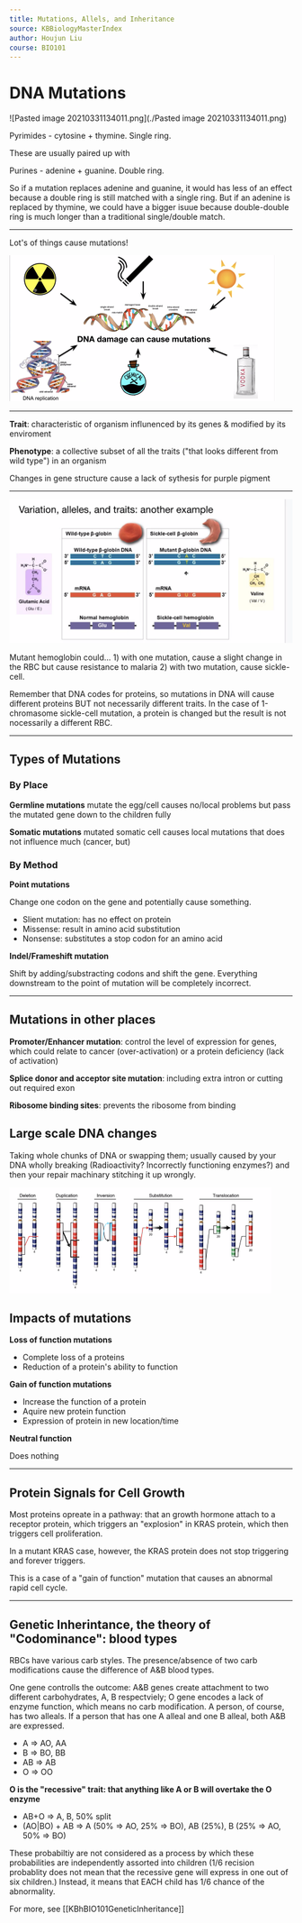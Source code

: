 ```yaml
---
title: Mutations, Allels, and Inheritance
source: KBBiologyMasterIndex
author: Houjun Liu
course: BIO101
---
```


# DNA Mutations

![Pasted image 20210331134011.png](./Pasted image 20210331134011.png)

Pyrimides - cytosine + thymine. Single ring.

These are usually paired up with 

Purines -  adenine + guanine. Double ring.

So if a mutation replaces adenine and guanine, it would has less of an effect because a double ring is still matched with a single ring. But if an adenine is replaced by thymine, we could have a bigger isuue because double-double ring is much longer than a traditional single/double match.

***

Lot's of things cause mutations!

![](Pasted%20image%2020210423132309.png)

***

**Trait**: characteristic of organism influnenced by its genes & modified by its enviroment

**Phenotype**: a collective subset of all the traits ("that looks different from wild type") in an organism

Changes in gene structure cause a lack of sythesis for purple pigment

***

![](Pasted%20image%2020210423131153.png)

Mutant hemoglobin could... 1) with one mutation, cause a slight change in the RBC but cause resistance to malaria 2) with two mutation, cause sickle-cell.

Remember that DNA codes for proteins, so mutations in DNA will cause different proteins BUT not necessarily different traits. In the case of 1-chromasome sickle-cell mutation, a protein is changed but the result is not nocessarily a different RBC.

***

## Types of Mutations
### By Place
**Germline mutations** mutate the egg/cell causes no/local problems but pass the mutated gene down to the children fully

**Somatic mutations** mutated somatic cell causes local mutations that does not influence much (cancer, but)

### By Method
**Point mutations**

Change one codon on the gene and potentially cause something.

- Slient mutation: has no effect on protein
- Missense: result in amino acid substitution
- Nonsense: substitutes a stop codon for an amino acid

**Indel/Frameshift mutation**

Shift by adding/substracting codons and shift the gene. Everything downstream to the point of mutation will be completely incorrect.

***

## Mutations in other places
**Promoter/Enhancer mutation**: control the level of expression for genes, which could relate to cancer (over-activation) or a protein deficiency (lack of activation)

**Splice donor and acceptor site mutation**: including extra intron or cutting out required exon

**Ribosome binding sites**: prevents the ribosome from binding

## Large scale DNA changes
Taking whole chunks of DNA or swapping them; usually caused by your DNA wholly breaking (Radioactivity? Incorrectly functioning enzymes?) and then your repair machinary stitching it up wrongly.

![](Pasted%20image%2020210423135639.png)

## Impacts of mutations

**Loss of function mutations**

- Complete loss of a proteins
- Reduction of a protein's ability to function

**Gain of function mutations**

- Increase the function of a protein
- Aquire new protein function 
- Expression of protein in new location/time

**Neutral function**

Does nothing

***

## Protein Signals for Cell Growth

Most proteins opreate in a pathway: that an growth hormone attach to a receptor protein, which triggers an "explosion" in KRAS protein, which then triggers cell proliferation.

In a mutant KRAS case, however, the KRAS protein does not stop triggering and forever triggers.

This is a case of a "gain of function" mutation that causes an abnormal rapid cell cycle.

***

## Genetic Inherintance, the theory of "Codominance": blood types
RBCs have various carb styles. The presence/absence of two carb modifications cause the difference of A&B blood types. 

One gene controlls the outcome: A&B genes create attachment to two different carbohydrates, A, B respectviely; O gene encodes a lack of enzyme function, which means no carb modification. A person, of course, has two alleals. If a person that has one A alleal and one B alleal, both A&B are expressed.

- A => AO, AA
- B => BO, BB
- AB => AB
- O => OO

**O is the "recessive" trait: that anything like A or B will overtake the O enzyme**

- AB+O => A, B, 50% split
-  (AO|BO) + AB => A (50% => AO, 25% => BO), AB (25%), B (25% => AO, 50% => BO)

These probabiltiy are not considered as a process by which these probabilities are independently assorted into children (1/6 recision probablity does not mean that the recessive gene will express in one out of six children.) Instead, it means that EACH child has 1/6 chance of the abnormality.

For more, see [[KBhBIO101GeneticInheritance]]